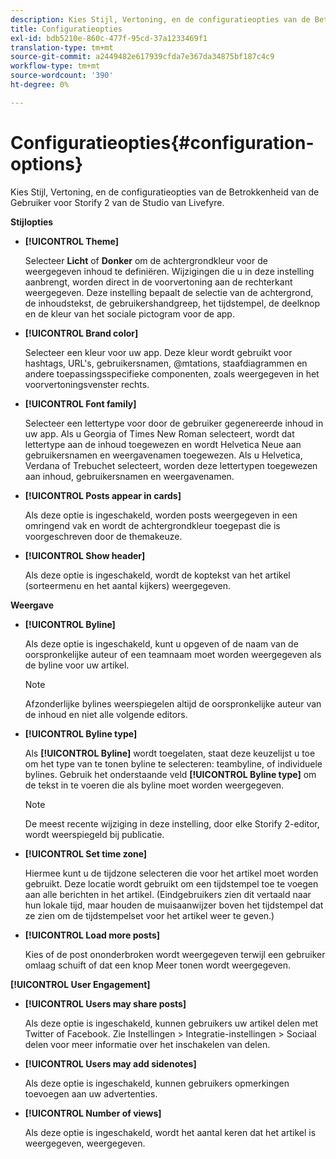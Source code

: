 ```yaml
---
description: Kies Stijl, Vertoning, en de configuratieopties van de Betrokkenheid van de Gebruiker voor Storify 2 van de Studio van Livefyre.
title: Configuratieopties
exl-id: bdb5210e-860c-477f-95cd-37a1233469f1
translation-type: tm+mt
source-git-commit: a2449482e617939cfda7e367da34875bf187c4c9
workflow-type: tm+mt
source-wordcount: '390'
ht-degree: 0%

---
```


# Configuratieopties{#configuration-options}

Kies Stijl, Vertoning, en de configuratieopties van de Betrokkenheid van de Gebruiker voor Storify 2 van de Studio van Livefyre.

**Stijlopties**

* **[!UICONTROL Theme]**

   Selecteer **Licht** of **Donker** om de achtergrondkleur voor de weergegeven inhoud te definiëren. Wijzigingen die u in deze instelling aanbrengt, worden direct in de voorvertoning aan de rechterkant weergegeven. Deze instelling bepaalt de selectie van de achtergrond, de inhoudstekst, de gebruikershandgreep, het tijdstempel, de deelknop en de kleur van het sociale pictogram voor de app.

* **[!UICONTROL Brand color]**

   Selecteer een kleur voor uw app. Deze kleur wordt gebruikt voor hashtags, URL&#39;s, gebruikersnamen, @mtations, staafdiagrammen en andere toepassingsspecifieke componenten, zoals weergegeven in het voorvertoningsvenster rechts.

* **[!UICONTROL Font family]**

   Selecteer een lettertype voor door de gebruiker gegenereerde inhoud in uw app. Als u Georgia of Times New Roman selecteert, wordt dat lettertype aan de inhoud toegewezen en wordt Helvetica Neue aan gebruikersnamen en weergavenamen toegewezen. Als u Helvetica, Verdana of Trebuchet selecteert, worden deze lettertypen toegewezen aan inhoud, gebruikersnamen en weergavenamen.

* **[!UICONTROL Posts appear in cards]**

   Als deze optie is ingeschakeld, worden posts weergegeven in een omringend vak en wordt de achtergrondkleur toegepast die is voorgeschreven door de themakeuze.

* **[!UICONTROL Show header]**

   Als deze optie is ingeschakeld, wordt de koptekst van het artikel (sorteermenu en het aantal kijkers) weergegeven.

**Weergave**

* **[!UICONTROL Byline]**

   Als deze optie is ingeschakeld, kunt u opgeven of de naam van de oorspronkelijke auteur of een teamnaam moet worden weergegeven als de byline voor uw artikel.

   >[!NOTE]
   >
   >Afzonderlijke bylines weerspiegelen altijd de oorspronkelijke auteur van de inhoud en niet alle volgende editors.

* **[!UICONTROL Byline type]**

   Als **[!UICONTROL Byline]** wordt toegelaten, staat deze keuzelijst u toe om het type van te tonen byline te selecteren: teambyline, of individuele bylines. Gebruik het onderstaande veld **[!UICONTROL Byline type]** om de tekst in te voeren die als byline moet worden weergegeven.

   >[!NOTE]
   >
   >De meest recente wijziging in deze instelling, door elke Storify 2-editor, wordt weerspiegeld bij publicatie.

* **[!UICONTROL Set time zone]**

   Hiermee kunt u de tijdzone selecteren die voor het artikel moet worden gebruikt. Deze locatie wordt gebruikt om een tijdstempel toe te voegen aan alle berichten in het artikel. (Eindgebruikers zien dit vertaald naar hun lokale tijd, maar houden de muisaanwijzer boven het tijdstempel dat ze zien om de tijdstempelset voor het artikel weer te geven.)

* **[!UICONTROL Load more posts]**

   Kies of de post ononderbroken wordt weergegeven terwijl een gebruiker omlaag schuift of dat een knop Meer tonen wordt weergegeven.

**[!UICONTROL User Engagement]**

* **[!UICONTROL Users may share posts]**

   Als deze optie is ingeschakeld, kunnen gebruikers uw artikel delen met Twitter of Facebook. Zie Instellingen > Integratie-instellingen > Sociaal delen voor meer informatie over het inschakelen van delen.

* **[!UICONTROL Users may add sidenotes]**

   Als deze optie is ingeschakeld, kunnen gebruikers opmerkingen toevoegen aan uw advertenties.

* **[!UICONTROL Number of views]**

   Als deze optie is ingeschakeld, wordt het aantal keren dat het artikel is weergegeven, weergegeven.
